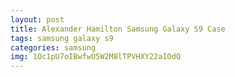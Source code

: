 ```yaml
---
layout: post
title: Alexander Hamilton Samsung Galaxy S9 Case
tags: samsung galaxy s9
categories: samsung
img: 1Oc1pU7oIBwfwU5W2M8lTPVHXY22aIOdQ
---
```

